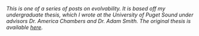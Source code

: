 *This is one of a series of posts on evolvability.
It is based off my undergraduate thesis, which I wrote at the University of Puget Sound under advisors Dr. America Chambers and Dr. Adam Smith.
The original thesis is available [here](http://soundideas.pugetsound.edu/honors_program_theses/22/).*
